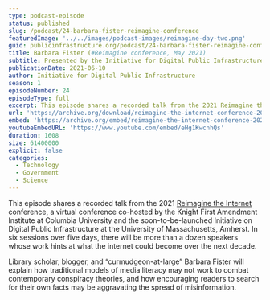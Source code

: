 ```yaml
---
type: podcast-episode
status: published
slug: /podcast/24-barbara-fister-reimagine-conference
featuredImage: '../../images/podcast-images/reimagine-day-two.png'
guid: publicinfrastructure.org/podcast/24-barbara-fister-reimagine-conference
title: Barbara Fister (#Reimagine conference, May 2021)
subtitle: Presented by the Initiative for Digital Public Infrastructure at UMass Amherst
publicationDate: 2021-06-10
author: Initiative for Digital Public Infrastructure
season: 1
episodeNumber: 24
episodeType: full
excerpt: This episode shares a recorded talk from the 2021 Reimagine the Internet conference, a virtual conference co-hosted by the Knight First Amendment Institute at Columbia University and the soon-to-be-launched Initiative on Digital Public Infrastructure at the University of Massachusetts, Amherst. In six sessions over five days, there will be more than a dozen speakers whose work hints at what the internet could become over the next decade. Library scholar, blogger, and “curmudgeon-at-large” Barbara Fister will explain how traditional models of media literacy may not work to combat contemporary conspiracy theories, and how encouraging readers to search for their own facts may be aggravating the spread of misinformation.
url: 'https://archive.org/download/reimagine-the-internet-conference-2021/%23Reimagine%20Conference%204.%20Barbara%20Fister.mp3'
embed: 'https://archive.org/embed/reimagine-the-internet-conference-2021'
youtubeEmbedURL: 'https://www.youtube.com/embed/eHg1KwcnhQs'
duration: 1608
size: 61400000
explicit: false
categories:
  - Technology
  - Government
  - Science
---
```


This episode shares a recorded talk from the 2021 [Reimagine the Internet](https://knightcolumbia.org/events/reimagine-the-internet) conference, a virtual conference co-hosted by the Knight First Amendment Institute at Columbia University and the soon-to-be-launched Initiative on Digital Public Infrastructure at the University of Massachusetts, Amherst. In six sessions over five days, there will be more than a dozen speakers whose work hints at what the internet could become over the next decade.

Library scholar, blogger, and “curmudgeon-at-large” Barbara Fister will explain how traditional models of media literacy may not work to combat contemporary conspiracy theories, and how encouraging readers to search for their own facts may be aggravating the spread of misinformation.